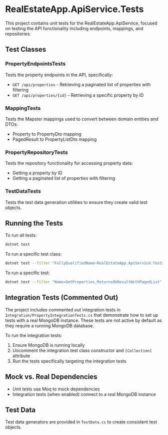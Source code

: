# RealEstateApp.ApiService.Tests

This project contains unit tests for the RealEstateApp.ApiService, focused on testing the API functionality including endpoints, mappings, and repositories.

## Test Classes

### PropertyEndpointsTests
Tests the property endpoints in the API, specifically:
- `GET /api/properties` - Retrieving a paginated list of properties with filtering
- `GET /api/properties/{id}` - Retrieving a specific property by ID

### MappingTests
Tests the Mapster mappings used to convert between domain entities and DTOs:
- Property to PropertyDto mapping
- PagedResult<Property> to PropertyListDto mapping

### PropertyRepositoryTests
Tests the repository functionality for accessing property data:
- Getting a property by ID
- Getting a paginated list of properties with filtering

### TestDataTests
Tests the test data generation utilities to ensure they create valid test objects.

## Running the Tests

To run all tests:

```bash
dotnet test
```

To run a specific test class:

```bash
dotnet test --filter "FullyQualifiedName~RealEstateApp.ApiService.Tests.Endpoints.PropertyEndpointsTests"
```

To run a specific test:

```bash
dotnet test --filter "Name=GetProperties_ReturnsOkResultWithPagedList"
```

## Integration Tests (Commented Out)

The project includes commented out integration tests in `Integration/PropertyIntegrationTests.cs` that demonstrate how to set up tests with a real MongoDB instance. These tests are not active by default as they require a running MongoDB database.

To run the integration tests:
1. Ensure MongoDB is running locally
2. Uncomment the integration test class constructor and `[Collection]` attribute
3. Run the tests specifically targeting the integration tests

## Mock vs. Real Dependencies

- Unit tests use Moq to mock dependencies
- Integration tests (when enabled) connect to a real MongoDB instance

## Test Data

Test data generators are provided in `TestData.cs` to create consistent test objects.
